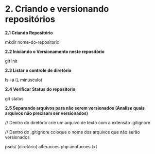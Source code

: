 # 2. Criando e versionando repositórios

**2.1 Criando Repositório**

mkdir nome-do-repositorio

**2.2 Iniciando o Versionamento neste repositório**

git init

**2.3 Listar o controle de diretório**

ls -a (L minusculo)

**2.4 Verificar Status do repositorio**

git status

**2.5 Separando arquivos para não serem versionados (Analise quais arquivos não precisam ser versionados)**

// Dentro do diretório crie um arquivo de texto com a extensão .gitignore

// Dentro do .gitignore coloque o nome dos arquivos que não serão versionados

psds/ (diretório)
alteracoes.php
anotacoes.txt